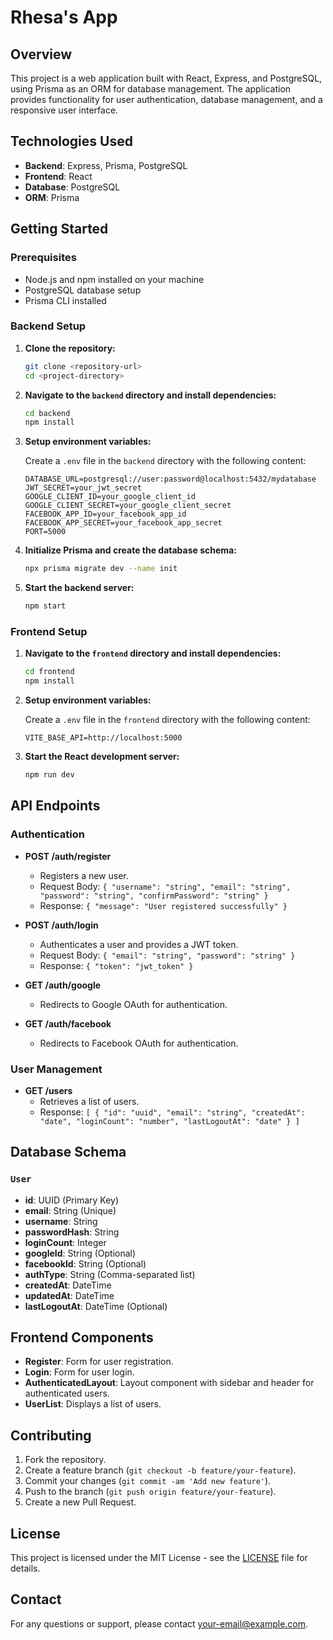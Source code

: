 # Rhesa's App

## Overview

This project is a web application built with React, Express, and PostgreSQL, using Prisma as an ORM for database management. The application provides functionality for user authentication, database management, and a responsive user interface.

## Technologies Used

- **Backend**: Express, Prisma, PostgreSQL
- **Frontend**: React
- **Database**: PostgreSQL
- **ORM**: Prisma

## Getting Started

### Prerequisites

- Node.js and npm installed on your machine
- PostgreSQL database setup
- Prisma CLI installed

### Backend Setup

1. **Clone the repository:**

    ```bash
    git clone <repository-url>
    cd <project-directory>
    ```

2. **Navigate to the `backend` directory and install dependencies:**

    ```bash
    cd backend
    npm install
    ```

3. **Setup environment variables:**

    Create a `.env` file in the `backend` directory with the following content:

    ```env
    DATABASE_URL=postgresql://user:password@localhost:5432/mydatabase
    JWT_SECRET=your_jwt_secret
    GOOGLE_CLIENT_ID=your_google_client_id
    GOOGLE_CLIENT_SECRET=your_google_client_secret
    FACEBOOK_APP_ID=your_facebook_app_id
    FACEBOOK_APP_SECRET=your_facebook_app_secret
    PORT=5000
    ```

4. **Initialize Prisma and create the database schema:**

    ```bash
    npx prisma migrate dev --name init
    ```

5. **Start the backend server:**

    ```bash
    npm start
    ```

### Frontend Setup

1. **Navigate to the `frontend` directory and install dependencies:**

    ```bash
    cd frontend
    npm install
    ```

2. **Setup environment variables:**

    Create a `.env` file in the `frontend` directory with the following content:

    ```env
    VITE_BASE_API=http://localhost:5000
    ```

3. **Start the React development server:**

    ```bash
    npm run dev
    ```

## API Endpoints

### Authentication

- **POST /auth/register**
  - Registers a new user.
  - Request Body: `{ "username": "string", "email": "string", "password": "string", "confirmPassword": "string" }`
  - Response: `{ "message": "User registered successfully" }`

- **POST /auth/login**
  - Authenticates a user and provides a JWT token.
  - Request Body: `{ "email": "string", "password": "string" }`
  - Response: `{ "token": "jwt_token" }`

- **GET /auth/google**
  - Redirects to Google OAuth for authentication.

- **GET /auth/facebook**
  - Redirects to Facebook OAuth for authentication.

### User Management

- **GET /users**
  - Retrieves a list of users.
  - Response: `[ { "id": "uuid", "email": "string", "createdAt": "date", "loginCount": "number", "lastLogoutAt": "date" } ]`

## Database Schema

### `User`

- **id**: UUID (Primary Key)
- **email**: String (Unique)
- **username**: String
- **passwordHash**: String
- **loginCount**: Integer
- **googleId**: String (Optional)
- **facebookId**: String (Optional)
- **authType**: String (Comma-separated list)
- **createdAt**: DateTime
- **updatedAt**: DateTime
- **lastLogoutAt**: DateTime (Optional)

## Frontend Components

- **Register**: Form for user registration.
- **Login**: Form for user login.
- **AuthenticatedLayout**: Layout component with sidebar and header for authenticated users.
- **UserList**: Displays a list of users.

## Contributing

1. Fork the repository.
2. Create a feature branch (`git checkout -b feature/your-feature`).
3. Commit your changes (`git commit -am 'Add new feature'`).
4. Push to the branch (`git push origin feature/your-feature`).
5. Create a new Pull Request.

## License

This project is licensed under the MIT License - see the [LICENSE](LICENSE) file for details.

## Contact

For any questions or support, please contact [your-email@example.com](mailto:your-email@example.com).

